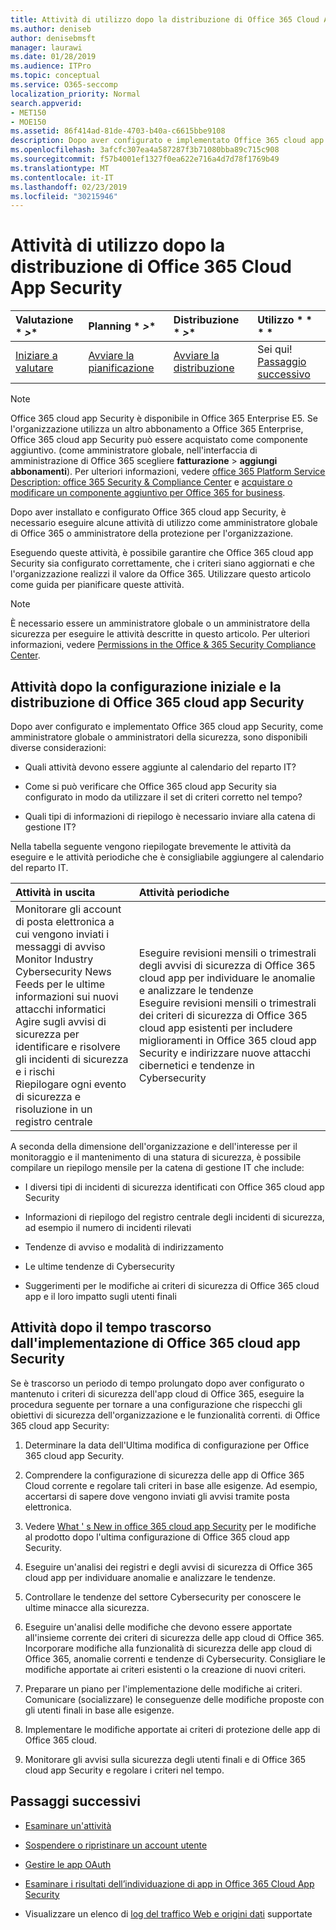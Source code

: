 ```yaml
---
title: Attività di utilizzo dopo la distribuzione di Office 365 Cloud App Security
ms.author: deniseb
author: denisebmsft
manager: laurawi
ms.date: 01/28/2019
ms.audience: ITPro
ms.topic: conceptual
ms.service: O365-seccomp
localization_priority: Normal
search.appverid:
- MET150
- MOE150
ms.assetid: 86f414ad-81de-4703-b40a-c6615bbe9108
description: Dopo aver configurato e implementato Office 365 cloud app Security, è necessario eseguire alcune attività per assicurarsi che la configurazione sia corretta e che si sia preparato per le revisioni regolari.
ms.openlocfilehash: 3afcfc307ea4a587287f3b71080bba89c715c908
ms.sourcegitcommit: f57b4001ef1327f0ea622e716a4d7d78f1769b49
ms.translationtype: MT
ms.contentlocale: it-IT
ms.lasthandoff: 02/23/2019
ms.locfileid: "30215946"
---
```

# <a name="utilization-activities-after-rolling-out-office-365-cloud-app-security"></a>Attività di utilizzo dopo la distribuzione di Office 365 Cloud App Security
  
|Valutazione * *\>**|Planning * *\>**|Distribuzione * *\>**|Utilizzo * * * *|
|:-----|:-----|:-----|:-----|
|[Iniziare a valutare](office-365-cas-overview.md) <br/> |[Avviare la pianificazione](get-ready-for-office-365-cas.md) <br/> |[Avviare la distribuzione](turn-on-office-365-cas.md) <br/> |Sei qui!  <br/> [Passaggio successivo](review-office-365-cas-alerts.md) <br/> |
   
> [!NOTE]
> Office 365 cloud app Security è disponibile in Office 365 Enterprise E5. Se l'organizzazione utilizza un altro abbonamento a Office 365 Enterprise, Office 365 cloud app Security può essere acquistato come componente aggiuntivo. (come amministratore globale, nell'interfaccia di amministrazione di Office 365 scegliere **fatturazione** \> **aggiungi abbonamenti**). Per ulteriori informazioni, vedere [office 365 Platform Service Description: office 365 Security &amp; Compliance Center](https://docs.microsoft.com/office365/servicedescriptions/office-365-platform-service-description/office-365-securitycompliance-center) e [acquistare o modificare un componente aggiuntivo per Office 365 for business](https://support.office.com/article/4e7b57d6-b93b-457d-aecd-0ea58bff07a6). 
  
Dopo aver installato e configurato Office 365 cloud app Security, è necessario eseguire alcune attività di utilizzo come amministratore globale di Office 365 o amministratore della protezione per l'organizzazione. 

Eseguendo queste attività, è possibile garantire che Office 365 cloud app Security sia configurato correttamente, che i criteri siano aggiornati e che l'organizzazione realizzi il valore da Office 365. Utilizzare questo articolo come guida per pianificare queste attività.
  
> [!NOTE]
> È necessario essere un amministratore globale o un amministratore della sicurezza per eseguire le attività descritte in questo articolo. Per ulteriori informazioni, vedere [Permissions in the Office &amp; 365 Security Compliance Center](permissions-in-the-security-and-compliance-center.md). 
    
## <a name="activities-after-the-initial-configuration-and-rollout-of-office-365-cloud-app-security"></a>Attività dopo la configurazione iniziale e la distribuzione di Office 365 cloud app Security

Dopo aver configurato e implementato Office 365 cloud app Security, come amministratore globale o amministratori della sicurezza, sono disponibili diverse considerazioni:
  
- Quali attività devono essere aggiunte al calendario del reparto IT?
    
- Come si può verificare che Office 365 cloud app Security sia configurato in modo da utilizzare il set di criteri corretto nel tempo?
    
- Quali tipi di informazioni di riepilogo è necessario inviare alla catena di gestione IT?
    
Nella tabella seguente vengono riepilogate brevemente le attività da eseguire e le attività periodiche che è consigliabile aggiungere al calendario del reparto IT.
  
|**Attività in uscita**|**Attività periodiche**|
|:-----|:-----|
| Monitorare gli account di posta elettronica a cui vengono inviati i messaggi di avviso  <br/>  Monitor Industry Cybersecurity News Feeds per le ultime informazioni sui nuovi attacchi informatici  <br/>  Agire sugli avvisi di sicurezza per identificare e risolvere gli incidenti di sicurezza e i rischi  <br/>  Riepilogare ogni evento di sicurezza e risoluzione in un registro centrale  <br/> | Eseguire revisioni mensili o trimestrali degli avvisi di sicurezza di Office 365 cloud app per individuare le anomalie e analizzare le tendenze  <br/>  Eseguire revisioni mensili o trimestrali dei criteri di sicurezza di Office 365 cloud app esistenti per includere miglioramenti in Office 365 cloud app Security e indirizzare nuove attacchi cibernetici e tendenze in Cybersecurity  <br/> |
   
A seconda della dimensione dell'organizzazione e dell'interesse per il monitoraggio e il mantenimento di una statura di sicurezza, è possibile compilare un riepilogo mensile per la catena di gestione IT che include:
  
- I diversi tipi di incidenti di sicurezza identificati con Office 365 cloud app Security
    
- Informazioni di riepilogo del registro centrale degli incidenti di sicurezza, ad esempio il numero di incidenti rilevati
    
- Tendenze di avviso e modalità di indirizzamento
    
- Le ultime tendenze di Cybersecurity
    
- Suggerimenti per le modifiche ai criteri di sicurezza di Office 365 cloud app e il loro impatto sugli utenti finali
    
## <a name="activities-after-time-has-passed-since-rolling-out-office-365-cloud-app-security"></a>Attività dopo il tempo trascorso dall'implementazione di Office 365 cloud app Security

Se è trascorso un periodo di tempo prolungato dopo aver configurato o mantenuto i criteri di sicurezza dell'app cloud di Office 365, eseguire la procedura seguente per tornare a una configurazione che rispecchi gli obiettivi di sicurezza dell'organizzazione e le funzionalità correnti. di Office 365 cloud app Security:
  
1. Determinare la data dell'Ultima modifica di configurazione per Office 365 cloud app Security.
    
2. Comprendere la configurazione di sicurezza delle app di Office 365 Cloud corrente e regolare tali criteri in base alle esigenze. Ad esempio, accertarsi di sapere dove vengono inviati gli avvisi tramite posta elettronica.
    
3. Vedere [What ' s New in office 365 cloud app Security](new-in-office-365-cas.md) per le modifiche al prodotto dopo l'ultima configurazione di Office 365 cloud app Security. 
    
4. Eseguire un'analisi dei registri e degli avvisi di sicurezza di Office 365 cloud app per individuare anomalie e analizzare le tendenze.
    
5. Controllare le tendenze del settore Cybersecurity per conoscere le ultime minacce alla sicurezza.
    
6. Eseguire un'analisi delle modifiche che devono essere apportate all'insieme corrente dei criteri di sicurezza delle app cloud di Office 365. Incorporare modifiche alla funzionalità di sicurezza delle app cloud di Office 365, anomalie correnti e tendenze di Cybersecurity. Consigliare le modifiche apportate ai criteri esistenti o la creazione di nuovi criteri.
    
7. Preparare un piano per l'implementazione delle modifiche ai criteri. Comunicare (socializzare) le conseguenze delle modifiche proposte con gli utenti finali in base alle esigenze.
    
8. Implementare le modifiche apportate ai criteri di protezione delle app di Office 365 cloud.
    
9. Monitorare gli avvisi sulla sicurezza degli utenti finali e di Office 365 cloud app Security e regolare i criteri nel tempo.
    
## <a name="next-steps"></a>Passaggi successivi

- [Esaminare un'attività](investigate-an-activity-in-office-365-cas.md)
    
- [Sospendere o ripristinare un account utente](suspend-or-restore-an-account-in-ocas.md)
    
- [Gestire le app OAuth](manage-app-permissions-in-ocas.md)
    
- [Esaminare i risultati dell’individuazione di app in Office 365 Cloud App Security](review-app-discovery-findings-in-ocas.md)
    
- Visualizzare un elenco di [log del traffico Web e origini dati](web-traffic-logs-and-data-sources-for-ocas.md) supportate
    


